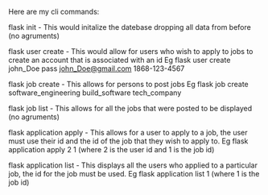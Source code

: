 Here are my cli commands:

flask init - This would initalize the datebase dropping all data from before (no agruments)

flask user create - This would allow for users who wish to apply to jobs to create an account that is associated with an id
Eg flask user create john_Doe pass john_Doe@gmail.com 1868-123-4567

flask job create - This allows for persons to post jobs 
Eg flask job create software_engineering build_software tech_company

flask job list - This allows for all the jobs that were posted to be displayed (no agruments)

flask application apply - This allows for a user to apply to a job, the user must use their id and the id of the job that they wish to apply to.
Eg flask application apply 2 1 (where 2 is the user id and 1 is the job id)

flask application list - This displays all the users who applied to a particular job, the id for the job must be used.
Eg flask application list 1 (where 1 is the job id)


